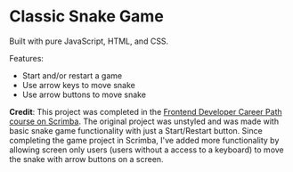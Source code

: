 # Classic Snake Game

Built with pure JavaScript, HTML, and CSS.

Features:

-   Start and/or restart a game
-   Use arrow keys to move snake
-   Use arrow buttons to move snake

**Credit**: This project was completed in the [Frontend Developer Career Path course on Scrimba](https://scrimba.com/learn/frontend). The original project was unstyled and was made with basic snake game functionality with just a Start/Restart button. Since completing the game project in Scrimba, I've added more functionality by allowing screen only users (users without a access to a keyboard) to move the snake with arrow buttons on a screen.
